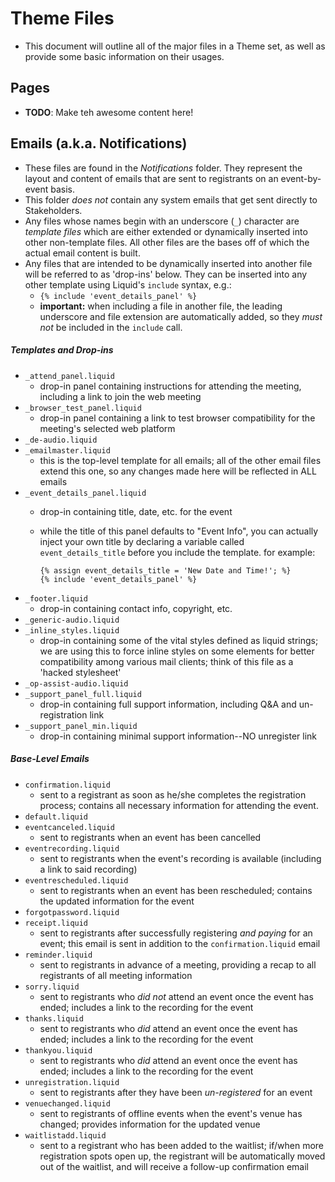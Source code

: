 # Theme Files

- This document will outline all of the major files in a Theme set, as well as provide some basic information on their usages.


## Pages

- **TODO**: Make teh awesome content here!


## Emails (a.k.a. Notifications)

- These files are found in the _Notifications_ folder. They represent the layout and content of emails that are sent to registrants on an event-by-event basis.
- This folder _does not_ contain any system emails that get sent directly to Stakeholders.
- Any files whose names begin with an underscore (`_`) character are _template files_ which are either extended or dynamically inserted into other non-template files. All other files are the bases off of which the actual email content is built.
- Any files that are intended to be dynamically inserted into another file will be referred to as 'drop-ins' below. They can be inserted into any other template using Liquid's `include` syntax, e.g.:
  + `{% include 'event_details_panel' %}`
  + **important:** when including a file in another file, the leading underscore and file extension are automatically added, so they _must not_ be included in the `include` call.


##### Templates and Drop-ins

  - `_attend_panel.liquid`
    + drop-in panel containing instructions for attending the meeting, including a link to join the web meeting
  - `_browser_test_panel.liquid`
    + drop-in panel containing a link to test browser compatibility for the meeting's selected web platform
  - `_de-audio.liquid`
  - `_emailmaster.liquid`
    + this is the top-level template for all emails; all of the other email files extend this one, so any changes made here will be reflected in ALL emails
  - `_event_details_panel.liquid`
    + drop-in containing title, date, etc. for the event
    + while the title of this panel defaults to "Event Info", you can actually inject your own title by declaring a variable called `event_details_title` before you include the template. for example:

      ```
      {% assign event_details_title = 'New Date and Time!'; %}
      {% include 'event_details_panel' %}
      ```
  - `_footer.liquid`
    + drop-in containing contact info, copyright, etc.
  - `_generic-audio.liquid`
  - `_inline_styles.liquid`
    + drop-in containing some of the vital styles defined as liquid strings; we are using this to force inline styles on some elements for better compatibility among various mail clients; think of this file as a 'hacked stylesheet'
  - `_op-assist-audio.liquid`
  - `_support_panel_full.liquid`
    + drop-in containing full support information, including Q&A and un-registration link
  - `_support_panel_min.liquid`
    + drop-in containing minimal support information--NO unregister link


##### Base-Level Emails

  - `confirmation.liquid`
    + sent to a registrant as soon as he/she completes the registration process; contains all necessary information for attending the event.
  - `default.liquid`
  - `eventcanceled.liquid`
    + sent to registrants when an event has been cancelled
  - `eventrecording.liquid`
    + sent to registrants when the event's recording is available (including a link to said recording)
  - `eventrescheduled.liquid`
    + sent to registrants when an event has been rescheduled; contains the updated information for the event
  - `forgotpassword.liquid`
  - `receipt.liquid`
    + sent to registrants after successfully registering _and paying_ for an event; this email is sent in addition to the `confirmation.liquid` email
  - `reminder.liquid`
    + sent to registrants in advance of a meeting, providing a recap to all registrants of all meeting information
  - `sorry.liquid`
    + sent to registrants who _did not_ attend an event once the event has ended; includes a link to the recording for the event
  - `thanks.liquid`
    + sent to registrants who _did_ attend an event once the event has ended; includes a link to the recording for the event
  - `thankyou.liquid`
    + sent to registrants who _did_ attend an event once the event has ended; includes a link to the recording for the event
  - `unregistration.liquid`
    + sent to registrants after they have been _un-registered_ for an event
  - `venuechanged.liquid`
    + sent to registrants of offline events when the event's venue has changed; provides information for the updated venue
  - `waitlistadd.liquid`
    + sent to a registrant who has been added to the waitlist; if/when more registration spots open up, the registrant will be automatically moved out of the waitlist, and will receive a follow-up confirmation email
